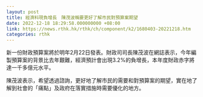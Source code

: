 ```yaml
---
layout: post
title: 經濟料現負增長　陳茂波稱要更好了解市民對預算案期望
date: 2022-12-18 18:29:58.000000000 +08:00
link: https://news.rthk.hk/rthk/ch/component/k2/1680403-20221218.htm
categories: rthk
---
```


新一份財政預算案將於明年2月22日發表。財政司司長陳茂波在網誌表示，今年編製預算案的背景比去年艱難，經濟預計會出現3.2%的負增長，本年度財政赤字將達一千多億元水平。

陳茂波表示，希望透過諮詢，更好地了解市民的需要和對預算案的期望，實在地了解到社會的「痛點」及政府在落實措施時需要優化的地方。
